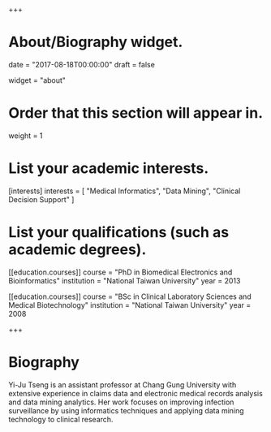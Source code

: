+++
# About/Biography widget.

date = "2017-08-18T00:00:00"
draft = false

widget = "about"

# Order that this section will appear in.
weight = 1

# List your academic interests.
[interests]
  interests = [
    "Medical Informatics",
    "Data Mining",
    "Clinical Decision Support"
  ]

# List your qualifications (such as academic degrees).
[[education.courses]]
  course = "PhD in Biomedical Electronics and Bioinformatics"
  institution = "National Taiwan University"
  year = 2013

[[education.courses]]
  course = "BSc in Clinical Laboratory Sciences and Medical Biotechnology"
  institution = "National Taiwan University"
  year = 2008
 
+++

# Biography

Yi-Ju Tseng is an assistant professor at Chang Gung University with extensive experience in claims data and electronic medical records analysis and data mining analytics. Her work focuses on improving infection surveillance by using informatics techniques and applying data mining technology to clinical research.
